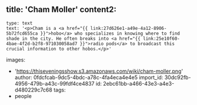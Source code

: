title: 'Cham Moller'
content2:
  -
    type: text
    text: '<p>Cham is a <a href="{{ link:27d626e1-a49e-4a12-8906-5b72fcd655ca }}">hobo</a> who specializes in knowing where to find shade in the city. He often breaks into <a href="{{ link:25e10f60-4bae-4f2d-b2f8-971030058ad7 }}">radio pods</a> to broadcast this crucial information to other hobos.</p>'
images:
  - 'https://thiseveningsshow.s3.amazonaws.com/wiki/cham-moller.png'
author: 0fdcfcab-9dc5-4bdc-a78c-4fa4eca4e4e5
import_id: 30dc92fb-4956-479b-a43c-99fdf4ce4837
id: 2ebc61bb-a466-43e3-a4e3-d480229c7c68
tags:
  - people
